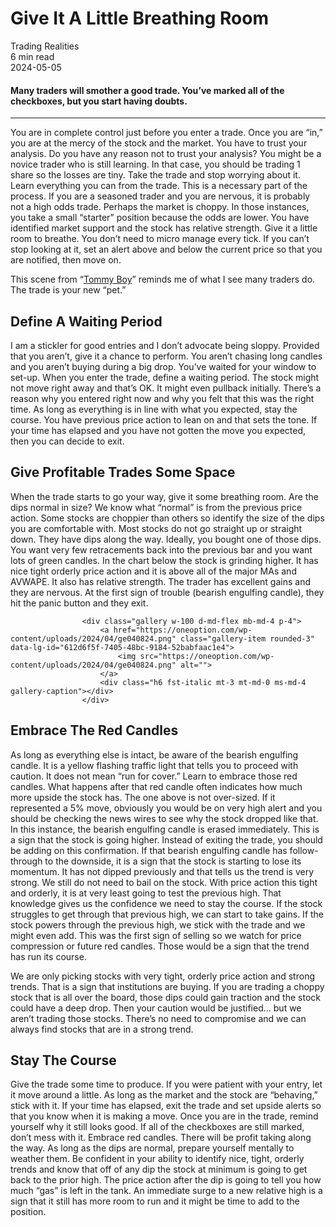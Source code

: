 
<div class="bg-secondary">
<h1 class="py-5 ms-3 ms-md-4 my-0">Give It A Little Breathing Room</h1>
</div>
<div class="d-flex align-items-center flex-wrap text-muted ps-3 ps-md-4 py-3 border-top border-bottom">
<div class="border-end pe-3 me-3">
<span class="badge bg-faded-primary text-primary">
Trading Realities </span>
</div>
<div class="fs-sm pe-3 border-end me-3">6 min read</div>
<div class="fs-sm">
2024-05-05 </div>
</div>
<section class="px-3 px-md-4 py-4">
<h4 class="wp-block-heading">Many traders will smother a good trade. You’ve marked all of the checkboxes, but you start having doubts. </h4>
<hr class="wp-block-separator has-alpha-channel-opacity">
<p>You are in complete control just before you enter a trade. Once you are “in,” you are at the mercy of the stock and the market. You have to trust your analysis. Do you have any reason not to trust your analysis? You might be a novice trader who is still learning. In that case, you should be trading 1 share so the losses are tiny. Take the trade and stop worrying about it. Learn everything you can from the trade. This is a necessary part of the process. If you are a seasoned trader and you are nervous, it is probably not a high odds trade. Perhaps the market is choppy. In those instances, you take a small “starter” position because the odds are lower. You have identified market support and the stock has relative strength. Give it a little room to breathe. You don’t need to micro manage every tick. If you can’t stop looking at it, set an alert above and below the current price so that you are notified, then move on.</p>
<p>This scene from “<a href="https://youtu.be/pJugO-Fiwws?si=vHIzmx3je-Qi-y5F&amp;t=49" target="_blank" rel="noopener">Tommy Boy</a>” reminds me of what I see many traders do. The trade is your new “pet.”</p>
<h2 class="wp-block-heading" id="Define_A_Waiting_Period">Define A Waiting Period</h2>
<p>I am a stickler for good entries and I don’t advocate being sloppy. Provided that you aren’t, give it a chance to perform. You aren’t chasing long candles and you aren’t buying during a big drop. You’ve waited for your window to set-up. When you enter the trade, define a waiting period. The stock might not move right away and that’s OK. It might even pullback initially. There’s a reason why you entered right now and why you felt that this was the right time. As long as everything is in line with what you expected, stay the course. You have previous price action to lean on and that sets the tone. If your time has elapsed and you have not gotten the move you expected, then you can decide to exit. </p>
<h2 class="wp-block-heading" id="Give_Profitable_Trades_Some_Space">Give Profitable Trades Some Space</h2>
<p>When the trade starts to go your way, give it some breathing room. Are the dips normal in size? We know what “normal” is from the previous price action. Some stocks are choppier than others so identify the size of the dips you are comfortable with. Most stocks do not go straight up or straight down. They have dips along the way. Ideally, you bought one of those dips. You want very few retracements back into the previous bar and you want lots of green candles. In the chart below the stock is grinding higher. It has nice tight orderly price action and it is above all of the major MAs and AVWAPE. It also has relative strength. The trader has excellent gains and they are nervous. At the first sign of trouble (bearish engulfing candle), they hit the panic button and they exit. </p>

                    <div class="gallery w-100 d-md-flex mb-md-4 p-4">
                        <a href="https://oneoption.com/wp-content/uploads/2024/04/ge040824.png" class="gallery-item rounded-3" data-lg-id="612d6f5f-7405-48bc-9184-52babfaac1e4">
                            <img src="https://oneoption.com/wp-content/uploads/2024/04/ge040824.png" alt="">
                        </a>
                        <div class="h6 fst-italic mt-3 mt-md-0 ms-md-4 gallery-caption"></div>
                    </div>
                
<h2 class="wp-block-heading" id="Embrace_The_Red_Candles">Embrace The Red Candles</h2>
<p>As long as everything else is intact, be aware of the bearish engulfing candle. It is a yellow flashing traffic light that tells you to proceed with caution. It does not mean “run for cover.” Learn to embrace those red candles. What happens after that red candle often indicates how much more upside the stock has. The one above is not over-sized. If it represented a 5% move, obviously you would be on very high alert and you should be checking the news wires to see why the stock dropped like that. In this instance, the bearish engulfing candle is erased immediately. This is a sign that the stock is going higher. Instead of exiting the trade, you should be adding on this confirmation. If that bearish engulfing candle has follow-through to the downside, it is a sign that the stock is starting to lose its momentum. It has not dipped previously and that tells us the trend is very strong. We still do not need to bail on the stock. With price action this tight and orderly, it is at very least going to test the previous high. That knowledge gives us the confidence we need to stay the course. If the stock struggles to get through that previous high, we can start to take gains. If the stock powers through the previous high, we stick with the trade and we might even add. This was the first sign of selling so we watch for price compression or future red candles. Those would be a sign that the trend has run its course. </p>
<p>We are only picking stocks with very tight, orderly price action and strong trends. That is a sign that institutions are buying. If you are trading a choppy stock that is all over the board, those dips could gain traction and the stock could have a deep drop. Then your caution would be justified… but we aren’t trading those stocks. There’s no need to compromise and we can always find stocks that are in a strong trend. </p>
<h2 class="wp-block-heading" id="Stay_The_Course">Stay The Course</h2>
<p>Give the trade some time to produce. If you were patient with your entry, let it move around a little. As long as the market and the stock are “behaving,” stick with it. If your time has elapsed, exit the trade and set upside alerts so that you know when it is making a move. Once you are in the trade, remind yourself why it still looks good. If all of the checkboxes are still marked, don’t mess with it. Embrace red candles. There will be profit taking along the way. As long as the dips are normal, prepare yourself mentally to weather them. Be confident in your ability to identify nice, tight, orderly trends and know that off of any dip the stock at minimum is going to get back to the prior high. The price action after the dip is going to tell you how much “gas” is left in the tank. An immediate surge to a new relative high is a sign that it still has more room to run and it might be time to add to the position. </p>
</section>
